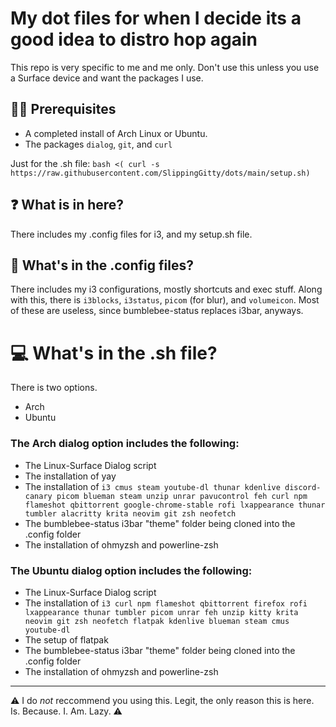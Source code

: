 # My dot files for when I decide its a good idea to distro hop again

This repo is very specific to me and me only. Don't use this unless you use a Surface device and want the packages I use.


## 🧑‍⚖️ Prerequisites

* A completed install of Arch Linux or Ubuntu.
* The packages `dialog`, `git`, and `curl`

Just for the .sh file: `bash <( curl -s https://raw.githubusercontent.com/SlippingGitty/dots/main/setup.sh)`

## ❓ What is in here? 

There includes my .config files for i3, and my setup.sh file.

## 💬 What's in the .config files?

There includes my i3 configurations, mostly shortcuts and exec stuff. Along with this, there is `i3blocks`, `i3status`, `picom` (for blur), and `volumeicon`. Most of these are useless, since bumblebee-status replaces i3bar, anyways.

# 💻 What's in the .sh file?

There is two options.

* Arch
* Ubuntu

### The Arch dialog option includes the following:

* The Linux-Surface Dialog script
* The installation of yay
* The installation of `i3 cmus steam youtube-dl thunar kdenlive discord-canary picom blueman steam unzip unrar pavucontrol feh curl npm flameshot qbittorrent google-chrome-stable rofi lxappearance thunar tumbler alacritty krita neovim git zsh neofetch`
* The bumblebee-status i3bar "theme" folder being cloned into the .config folder
* The installation of ohmyzsh and powerline-zsh

### The Ubuntu dialog option includes the following:
* The Linux-Surface Dialog script
* The installation of `i3 curl npm flameshot qbittorrent firefox rofi lxappearance thunar tumbler picom unrar feh unzip kitty krita neovim git zsh neofetch flatpak kdenlive blueman steam cmus youtube-dl`
* The setup of flatpak
* The bumblebee-status i3bar "theme" folder being cloned into the .config folder
* The installation of ohmyzsh and powerline-zsh

___

⚠️ I do *not* reccommend you using this. Legit, the only reason this is here. Is. Because. I. Am. Lazy. ⚠️
